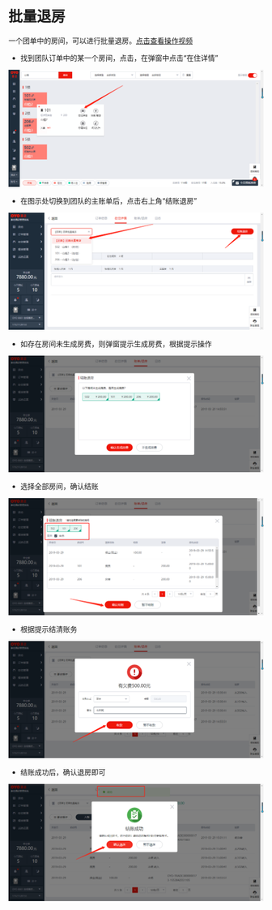 # 批量退房

一个团单中的房间，可以进行批量退房。[点击查看操作视频](http://crs-pms-vidio.oss-cn-beijing.aliyuncs.com/%E6%89%B9%E9%87%8F%E9%80%80%E6%88%BF.mp4)

* 找到团队订单中的某一个房间，点击，在弹窗中点击“在住详情”

![](../../../.gitbook/assets/image%20%2833%29.png)

* 在图示处切换到团队的主账单后，点击右上角“结账退房”

![](../../../.gitbook/assets/image%20%28464%29.png)

* 如存在房间未生成房费，则弹窗提示生成房费，根据提示操作

![](../../../.gitbook/assets/image%20%28335%29.png)

* 选择全部房间，确认结账

![](../../../.gitbook/assets/image%20%28272%29.png)

* 根据提示结清账务

![](../../../.gitbook/assets/image%20%28466%29.png)

* 结账成功后，确认退房即可

![](../../../.gitbook/assets/image%20%28258%29.png)

